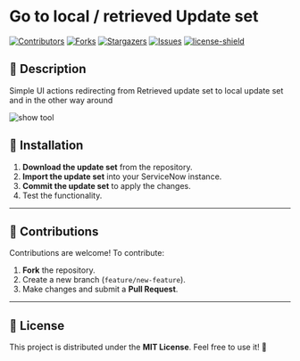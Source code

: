 # Go to local / retrieved Update set

[![Contributors][contributors-shield]][contributors-url]
[![Forks][forks-shield]][forks-url]
[![Stargazers][stars-shield]][stars-url]
[![Issues][issues-shield]][issues-url]
[![license-shield]][license-url]

## 📝 Description
Simple UI actions redirecting from Retrieved update set to local update set and in the other way around

![show tool](./README/picture_1.png)

## 📂 Installation

1. **Download the update set** from the repository.
2. **Import the update set** into your ServiceNow instance.
3. **Commit the update set** to apply the changes.
4. Test the functionality.

---

## 📢 Contributions
Contributions are welcome! To contribute:
1. **Fork** the repository.
2. Create a new branch (`feature/new-feature`).
3. Make changes and submit a **Pull Request**.

---

## 📜 License
This project is distributed under the **MIT License**. Feel free to use it! 🎉

[contributors-shield]: https://img.shields.io/github/contributors/AlexAlvarez092/SN-Go-To-Local-Retrieved.svg?style=for-the-badge
[contributors-url]: https://github.com/AlexAlvarez092/SN-Go-To-Local-Retrieved/graphs/contributors

[forks-shield]: https://img.shields.io/github/forks/AlexAlvarez092/SN-Go-To-Local-Retrieved.svg?style=for-the-badge
[forks-url]: https://github.com/AlexAlvarez092/SN-Go-To-Local-Retrieved/network/members

[stars-shield]: https://img.shields.io/github/stars/AlexAlvarez092/SN-Go-To-Local-Retrieved.svg?style=for-the-badge
[stars-url]: https://github.com/gAlexAlvarez092/SN-Go-To-Local-Retrieved/stargazers

[issues-shield]: https://img.shields.io/github/issues/AlexAlvarez092/SN-Go-To-Local-Retrieved.svg?style=for-the-badge
[issues-url]: https://github.com/AlexAlvarez092/SN-Go-To-Local-Retrieved/issues

[license-shield]: https://img.shields.io/github/license/AlexAlvarez092/SN-Go-To-Local-Retrieved.svg?style=for-the-badge
[license-url]: https://github.com/AlexAlvarez092/SN-Go-To-Local-Retrieved/blob/master/LICENSE.txt
